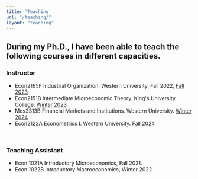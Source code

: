 ```yaml
---
title: 'Teaching'
url: "/teaching/"
layout: "teaching"
---
```

## During my Ph.D., I have been able to teach the following courses in different capacities. 

### Instructor

- Econ2165F Industrial Organization. Western University. Fall 2022, [Fall 2023](/syllabus/EC2165F_2023_FJMH.pdf)
- Econ2151B Intermediate Microeconomic Theory. King's University College, [Winter 2023](/syllabus/EC2151B_Syllabus.pdf)
- Mos3313B Financial Markets and Institutions. Western University. [Winter 2024](/syllabus/MOS3313B_S003.pdf)
- Econ2122A Econometrics I. Western University. [Fall 2024](/syllabus/Econ2122A_002_Martinez_Fall_24.pdf)

<br> <!-- This ensures a visual break before the next section -->


### Teaching Assistant

- Econ 1021A Introductory Microeconomics, Fall 2021. 
- Econ 1022B Introductory Macroeconomics, Winter 2022
